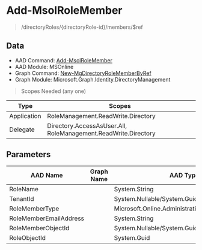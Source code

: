 # Add-MsolRoleMember

> /directoryRoles/{directoryRole-id}/members/$ref

## Data

+ AAD Command: [Add-MsolRoleMember](https://docs.microsoft.com/en-us/powershell/module/MSOnline/Add-MsolRoleMember)
+ AAD Module: MSOnline
+ Graph Command: [New-MgDirectoryRoleMemberByRef](https://docs.microsoft.com/en-us/powershell/module/Microsoft.Graph.Identity.DirectoryManagement/New-MgDirectoryRoleMemberByRef)
+ Graph Module: Microsoft.Graph.Identity.DirectoryManagement

> Scopes Needed (any one)

|Type|Scopes|
|---|---|
|Application|RoleManagement.ReadWrite.Directory|
|Delegate|Directory.AccessAsUser.All, RoleManagement.ReadWrite.Directory|

## Parameters

|AAD Name|Graph Name|AAD Type|Graph Type|Infos|
|---|---|---|---|---|
|RoleName||System.String|||
|TenantId||System.Nullable/System.Guid|||
|RoleMemberType||Microsoft.Online.Administration.RoleMemberType|||
|RoleMemberEmailAddress||System.String|||
|RoleMemberObjectId||System.Nullable/System.Guid|||
|RoleObjectId||System.Guid|||

